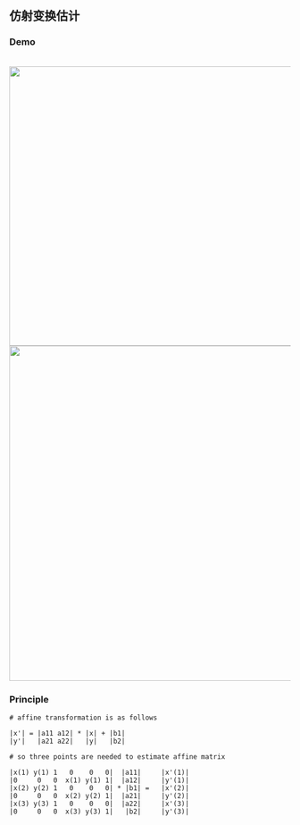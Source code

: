## 仿射变换估计

### Demo

<div align="center">
   <img src="https://github.com/liziniu/cvpr_2018_spring/blob/master/Harris%20Corner%20Detection/affine_registration/concatenate.png" height="500" width="1000">
   <img src="https://github.com/liziniu/cvpr_2018_spring/blob/master/Harris%20Corner%20Detection/affine_registration/merged_img.png" height="600" width="700">
</div>

### Principle

	# affine transformation is as follows
	
	|x'| = |a11 a12| * |x| + |b1|
	|y'|   |a21 a22|   |y|   |b2|
    
    # so three points are needed to estimate affine matrix 
    
	|x(1) y(1) 1   0    0   0|  |a11|     |x'(1)|
	|0     0   0  x(1) y(1) 1|  |a12|     |y'(1)|
	|x(2) y(2) 1   0    0   0| * |b1| =   |x'(2)|
	|0     0   0  x(2) y(2) 1|  |a21|     |y'(2)|
	|x(3) y(3) 1   0    0   0|  |a22|     |x'(3)|
	|0     0   0  x(3) y(3) 1|   |b2|     |y'(3)|
